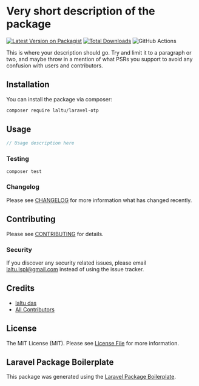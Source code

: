 # Very short description of the package

[![Latest Version on Packagist](https://img.shields.io/packagist/v/laltu/laravel-otp.svg?style=flat-square)](https://packagist.org/packages/laltu/laravel-otp)
[![Total Downloads](https://img.shields.io/packagist/dt/laltu/laravel-otp.svg?style=flat-square)](https://packagist.org/packages/laltu/laravel-otp)
![GitHub Actions](https://github.com/laltu/laravel-otp/actions/workflows/main.yml/badge.svg)

This is where your description should go. Try and limit it to a paragraph or two, and maybe throw in a mention of what PSRs you support to avoid any confusion with users and contributors.

## Installation

You can install the package via composer:

```bash
composer require laltu/laravel-otp
```

## Usage

```php
// Usage description here
```

### Testing

```bash
composer test
```

### Changelog

Please see [CHANGELOG](CHANGELOG.md) for more information what has changed recently.

## Contributing

Please see [CONTRIBUTING](CONTRIBUTING.md) for details.

### Security

If you discover any security related issues, please email laltu.lspl@gmail.com instead of using the issue tracker.

## Credits

-   [laltu das](https://github.com/laltu)
-   [All Contributors](../../contributors)

## License

The MIT License (MIT). Please see [License File](LICENSE.md) for more information.

## Laravel Package Boilerplate

This package was generated using the [Laravel Package Boilerplate](https://laravelpackageboilerplate.com).
